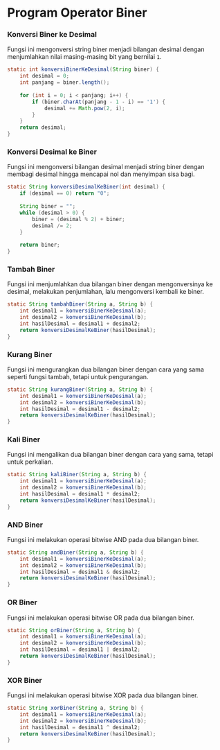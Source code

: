 # Program Operator Biner 

### Konversi Biner ke Desimal
Fungsi ini mengonversi string biner menjadi bilangan desimal dengan menjumlahkan nilai masing-masing bit yang bernilai `1`.
```java
static int konversiBinerKeDesimal(String biner) {
    int desimal = 0;
    int panjang = biner.length();
    
    for (int i = 0; i < panjang; i++) {
        if (biner.charAt(panjang - 1 - i) == '1') {
            desimal += Math.pow(2, i);
        }
    }   
    return desimal;
}
```
### **Konversi Desimal ke Biner**
Fungsi ini mengonversi bilangan desimal menjadi string biner dengan membagi desimal hingga mencapai nol dan menyimpan sisa bagi.
```java
static String konversiDesimalKeBiner(int desimal) {
    if (desimal == 0) return "0";
    
    String biner = "";
    while (desimal > 0) {
        biner = (desimal % 2) + biner;
        desimal /= 2;
    }
    
    return biner;
}

```
### Tambah Biner
Fungsi ini menjumlahkan dua bilangan biner dengan mengonversinya ke desimal, melakukan penjumlahan, lalu mengonversi kembali ke biner.
```java
static String tambahBiner(String a, String b) {
    int desimal1 = konversiBinerKeDesimal(a);
    int desimal2 = konversiBinerKeDesimal(b);
    int hasilDesimal = desimal1 + desimal2;
    return konversiDesimalKeBiner(hasilDesimal);
}

```
### Kurang Biner
Fungsi ini mengurangkan dua bilangan biner dengan cara yang sama seperti fungsi tambah, tetapi untuk pengurangan.
```java
static String kurangBiner(String a, String b) {
    int desimal1 = konversiBinerKeDesimal(a);
    int desimal2 = konversiBinerKeDesimal(b);
    int hasilDesimal = desimal1 - desimal2;
    return konversiDesimalKeBiner(hasilDesimal);
}

```
### Kali Biner
Fungsi ini mengalikan dua bilangan biner dengan cara yang sama, tetapi untuk perkalian.
```java
static String kaliBiner(String a, String b) {
    int desimal1 = konversiBinerKeDesimal(a);
    int desimal2 = konversiBinerKeDesimal(b);
    int hasilDesimal = desimal1 * desimal2;
    return konversiDesimalKeBiner(hasilDesimal);
}

```
### AND Biner
Fungsi ini melakukan operasi bitwise AND pada dua bilangan biner.
```java
static String andBiner(String a, String b) {
    int desimal1 = konversiBinerKeDesimal(a);
    int desimal2 = konversiBinerKeDesimal(b);
    int hasilDesimal = desimal1 & desimal2;
    return konversiDesimalKeBiner(hasilDesimal);
}

```
### OR Biner
Fungsi ini melakukan operasi bitwise OR pada dua bilangan biner.
```java
static String orBiner(String a, String b) {
    int desimal1 = konversiBinerKeDesimal(a);
    int desimal2 = konversiBinerKeDesimal(b);
    int hasilDesimal = desimal1 | desimal2;
    return konversiDesimalKeBiner(hasilDesimal);
}

```
### XOR Biner
Fungsi ini melakukan operasi bitwise XOR pada dua bilangan biner.
```java
static String xorBiner(String a, String b) {
    int desimal1 = konversiBinerKeDesimal(a);
    int desimal2 = konversiBinerKeDesimal(b);
    int hasilDesimal = desimal1 ^ desimal2;
    return konversiDesimalKeBiner(hasilDesimal);
}

```